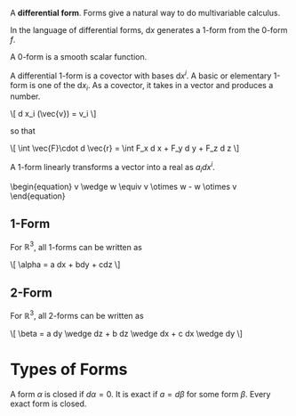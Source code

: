 A **differential form**. Forms give a natural way to do multivariable calculus.

In the language of differential forms, $\mathrm{d} x$ generates a 1-form from the 0-form $f$.

A 0-form is a smooth scalar function.


A differential 1-form is a covector with bases $\mathrm{d} x^i$. A basic or elementary 1-form is one of the $\mathrm{d} x_i$. As a covector, it takes in a vector and produces a number.

\\[
d x_i (\vec{v}) = v_i
\\]

so that

\\[
\int \vec{F}\cdot d \vec{r} = \int F_x d x + F_y d y + F_z d z
\\]

A 1-form linearly transforms a vector into a real as $a_i d x^i$.


\begin{equation}
v \wedge w \equiv v \otimes w - w \otimes v
\end{equation}

## 1-Form

For $\mathbb{R}^3$, all 1-forms can be written as 

\\[
\alpha = a dx + bdy + cdz
\\]

## 2-Form

For $\mathbb{R}^3$, all 2-forms can be written as 

\\[
\beta = a dy \wedge dz + b dz \wedge dx + c dx \wedge dy
\\]

# Types of Forms

A form $\alpha$ is closed if $d\alpha = 0$. It is exact if $a = d\beta$ for some form $\beta$. Every exact form is closed.